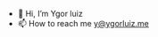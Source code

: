 - 👋 Hi, I’m Ygor luiz
- 📫 How to reach me y@ygorluiz.me

<!---
ygorluiz/ygorluiz is a ✨ special ✨ repository because its `README.md` (this file) appears on your GitHub profile.
You can click the Preview link to take a look at your changes.
--->

